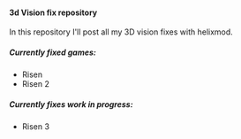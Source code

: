 #### 3d Vision fix repository

In this repository I'll post all my 3D vision fixes with helixmod.

##### Currently fixed games:
- Risen
- Risen 2

##### Currently fixes work in progress:
- Risen 3
